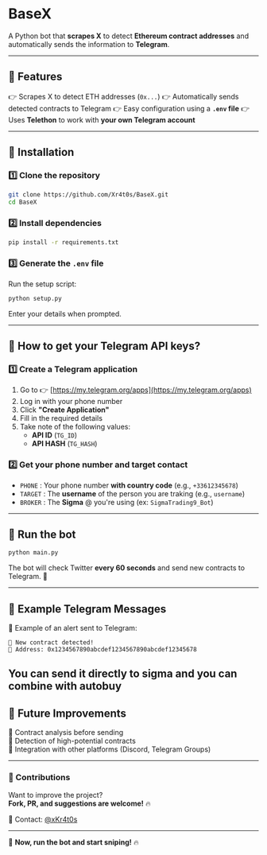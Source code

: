 # BaseX

A Python bot that **scrapes X** to detect **Ethereum contract addresses** and automatically sends the information to **Telegram**.

---

## **📌 Features**
👉 Scrapes X to detect ETH addresses (`0x...`)
👉 Automatically sends detected contracts to Telegram
👉 Easy configuration using a **`.env` file**
👉 Uses **Telethon** to work with **your own Telegram account**

---

## **📌 Installation**
### **1️⃣ Clone the repository**
```bash
git clone https://github.com/Xr4t0s/BaseX.git
cd BaseX
```

### **2️⃣ Install dependencies**
```bash
pip install -r requirements.txt
```

### **3️⃣ Generate the `.env` file**
Run the setup script:
```bash
python setup.py
```
Enter your details when prompted.

---

## **📌 How to get your Telegram API keys?**

### **1️⃣ Create a Telegram application**
1. Go to 👉 [https://my.telegram.org/apps](https://my.telegram.org/apps)
2. Log in with your phone number
3. Click **"Create Application"**
4. Fill in the required details
5. Take note of the following values:
   - **API ID** (`TG_ID`)
   - **API HASH** (`TG_HASH`)

### **2️⃣ Get your phone number and target contact**
- `PHONE` : Your phone number **with country code** (e.g., `+33612345678`)
- `TARGET` : The **username** of the person you are traking (e.g., `username`)
- `BROKER` : The **Sigma** @ you're using (ex: `SigmaTrading9_Bot`)
---

## **📌 Run the bot**
```bash
python main.py
```
The bot will check Twitter **every 60 seconds** and send new contracts to Telegram. 🎯

---

## **📌 Example Telegram Messages**
💬 Example of an alert sent to Telegram:
```
🚀 New contract detected!
📌 Address: 0x1234567890abcdef1234567890abcdef12345678
```
You can send it directly to sigma and you can combine with autobuy
---

## **📌 Future Improvements**
🚀 Contract analysis before sending  
🚀 Detection of high-potential contracts  
🚀 Integration with other platforms (Discord, Telegram Groups)  

---

### **📌 Contributions**
Want to improve the project?  
**Fork, PR, and suggestions are welcome!** 🔥

📩 Contact: [@xKr4t0s](https://t.me/xKr4t0s)

---

🚀 **Now, run the bot and start sniping!** 🔥

